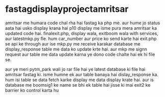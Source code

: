 # fastagdisplayprojectamritsar
amritsar me humara code chal rha hai fastag ka php me. aur hume jo status aata hai usko display krana hai p10 display me
isme pura mera amritsar ka updated code hai. finalexit.php, display wala, exitboom wala with services, aur latestmkp.py fle. hum car_number aur price ko send karte hai exit.php se api ke through aur ise mkp.py me receive karakar database me display_response table me data ko update krte hai. aur mkp me signn request aur table me data update karna ye dono code chalte hai ek hi file se.

aur ye meri pytm_park wali jo rar file hai ye latest database ki file hai amritsar fastag ki. isme humne ek aur table banaya hai dislay_response ka. hum isi table se data fetch karke display me data display krate hai. aur is database me boomsig1 ke name se bhi ek table hai jisse ki mai exit2 ke barrier ko control karta hu
